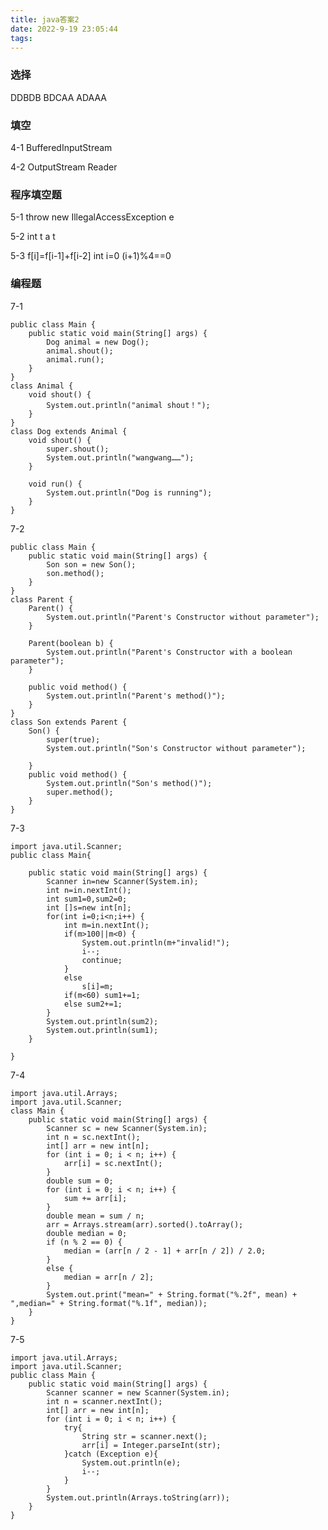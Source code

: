 ```yaml
---
title: java答案2
date: 2022-9-19 23:05:44
tags:
---
```

### 选择

DDBDB  BDCAA  ADAAA



### 填空

4-1
    BufferedInputStream

4-2
    OutputStream
    Reader

### 程序填空题

5-1
    throw  new
    IllegalAccessException e

5-2
    int t a
    t

5-3
    f[i]=f[i-1]+f[i-2]
    int i=0
    (i+1)%4==0

### 编程题
7-1

    public class Main {
        public static void main(String[] args) {
            Dog animal = new Dog();
            animal.shout();
            animal.run();
        }
    }
    class Animal {
        void shout() {
            System.out.println("animal shout！");
        }
    }
    class Dog extends Animal {
        void shout() {
            super.shout();
            System.out.println("wangwang……");
        }

        void run() {
            System.out.println("Dog is running");
        }
    }


7-2

    public class Main {
        public static void main(String[] args) {
            Son son = new Son();
            son.method();
        }
    }
    class Parent {
        Parent() {
            System.out.println("Parent's Constructor without parameter");
        }

        Parent(boolean b) {
            System.out.println("Parent's Constructor with a boolean parameter");
        }

        public void method() {
            System.out.println("Parent's method()");
        }
    }
    class Son extends Parent {
        Son() {
            super(true);
            System.out.println("Son's Constructor without parameter");

        }
        public void method() {
            System.out.println("Son's method()");
            super.method();
        }
    }

7-3

    import java.util.Scanner;
    public class Main{

        public static void main(String[] args) {
            Scanner in=new Scanner(System.in);
            int n=in.nextInt();
            int sum1=0,sum2=0;
            int []s=new int[n];
            for(int i=0;i<n;i++) {
                int m=in.nextInt();
                if(m>100||m<0) {
                    System.out.println(m+"invalid!");
                    i--;
                    continue;
                }
                else
                    s[i]=m;
                if(m<60) sum1+=1;
                else sum2+=1;
            }
            System.out.println(sum2);
            System.out.println(sum1);
        }

    }

7-4

    import java.util.Arrays;
    import java.util.Scanner;
    class Main {
        public static void main(String[] args) {
            Scanner sc = new Scanner(System.in);
            int n = sc.nextInt();
            int[] arr = new int[n];
            for (int i = 0; i < n; i++) {
                arr[i] = sc.nextInt();
            }
            double sum = 0;
            for (int i = 0; i < n; i++) {
                sum += arr[i];
            }
            double mean = sum / n;
            arr = Arrays.stream(arr).sorted().toArray();
            double median = 0;
            if (n % 2 == 0) {
                median = (arr[n / 2 - 1] + arr[n / 2]) / 2.0;
            }
            else {
                median = arr[n / 2];
            }
            System.out.print("mean=" + String.format("%.2f", mean) + ",median=" + String.format("%.1f", median));
        }
    }

7-5

    import java.util.Arrays;
    import java.util.Scanner;
    public class Main {
        public static void main(String[] args) {
            Scanner scanner = new Scanner(System.in);
            int n = scanner.nextInt();
            int[] arr = new int[n];
            for (int i = 0; i < n; i++) {
                try{
                    String str = scanner.next();
                    arr[i] = Integer.parseInt(str);
                }catch (Exception e){
                    System.out.println(e);
                    i--;
                }
            }
            System.out.println(Arrays.toString(arr));
        }
    }
